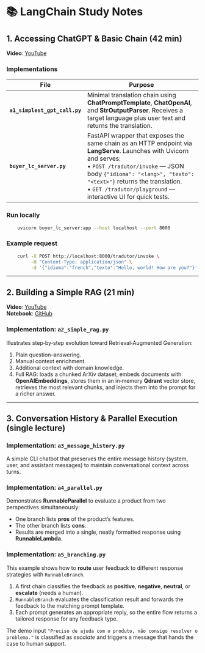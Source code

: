 # 📚 LangChain Study Notes

## 1. Accessing ChatGPT & Basic Chain (42 min)
**Video**: [YouTube](https://www.youtube.com/watch?v=7L0MnVu1KEo)

### Implementations
| File | Purpose |
|------|---------|
| **`a1_simplest_gpt_call.py`** | Minimal translation chain using **ChatPromptTemplate**, **ChatOpenAI**, and **StrOutputParser**. Receives a target language plus user text and returns the translation. |
| **`buyer_lc_server.py`** | FastAPI wrapper that exposes the same chain as an HTTP endpoint via **LangServe**. Launches with Uvicorn and serves:<br>• `POST /tradutor/invoke` — JSON body `{"idioma": "<lang>", "texto": "<text>"}` returns the translation.<br>• `GET /tradutor/playground` — interactive UI for quick tests. |

### Run locally
```bash
    uvicorn buyer_lc_server:app --host localhost --port 8000
```

### Example request
```bash
    curl -X POST http://localhost:8000/tradutor/invoke \
         -H "Content-Type: application/json" \
         -d '{"idioma":"french","texto":"Hello, world! How are you?"}'
```

---

## 2. Building a Simple RAG (21 min)
**Video**: [YouTube](https://www.youtube.com/watch?v=lAtA2nCTfF0)  
**Notebook**: [GitHub](https://github.com/infoslack/youtube/blob/main/rag-chatbot/rag_chatbot.ipynb)

### Implementation: `a2_simple_rag.py`
Illustrates step‑by‑step evolution toward Retrieval‑Augmented Generation:

1. Plain question–answering.
2. Manual context enrichment.
3. Additional context with domain knowledge.
4. Full RAG: loads a chunked ArXiv dataset, embeds documents with **OpenAIEmbeddings**, stores them in an in‑memory **Qdrant** vector store, retrieves the most relevant chunks, and injects them into the prompt for a richer answer.

---

## 3. Conversation History & Parallel Execution (single lecture)
### Implementation: `a3_message_history.py`
A simple CLI chatbot that preserves the entire message history (system, user, and assistant messages) to maintain conversational context across turns.

### Implementation: `a4_parallel.py`
Demonstrates **RunnableParallel** to evaluate a product from two perspectives simultaneously:

* One branch lists **pros** of the product’s features.  
* The other branch lists **cons**.  
* Results are merged into a single, neatly formatted response using **RunnableLambda**.

### Implementation: `a5_branching.py`
This example shows how to **route** user feedback to different response strategies with `RunnableBranch`.

1. A first chain classifies the feedback as **positive**, **negative**, **neutral**, or **escalate** (needs a human).
2. `RunnableBranch` evaluates the classification result and forwards the feedback to the matching prompt template.
3. Each prompt generates an appropriate reply, so the entire flow returns a tailored response for any feedback type.

The demo input `"Preciso de ajuda com o produto, não consigo resolver o problema."` is classified as *escalate* and triggers a message that hands the case to human support.
